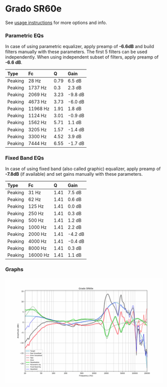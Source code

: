 # Grado SR60e
See [usage instructions](https://github.com/jaakkopasanen/AutoEq#usage) for more options and info.

### Parametric EQs
In case of using parametric equalizer, apply preamp of **-6.6dB** and build filters manually
with these parameters. The first 5 filters can be used independently.
When using independent subset of filters, apply preamp of **-6.6 dB**.

| Type    | Fc       |    Q | Gain    |
|:--------|:---------|:-----|:--------|
| Peaking | 28 Hz    | 0.79 | 6.5 dB  |
| Peaking | 1737 Hz  | 0.3  | 2.3 dB  |
| Peaking | 2069 Hz  | 3.23 | -9.8 dB |
| Peaking | 4673 Hz  | 3.73 | -6.0 dB |
| Peaking | 11968 Hz | 1.91 | 1.8 dB  |
| Peaking | 1124 Hz  | 3.01 | -0.9 dB |
| Peaking | 1562 Hz  | 5.71 | 1.1 dB  |
| Peaking | 3205 Hz  | 1.57 | -1.4 dB |
| Peaking | 3300 Hz  | 4.52 | 3.9 dB  |
| Peaking | 7444 Hz  | 6.55 | -1.7 dB |

### Fixed Band EQs
In case of using fixed band (also called graphic) equalizer, apply preamp of **-7.8dB**
(if available) and set gains manually with these parameters.

| Type    | Fc       |    Q | Gain    |
|:--------|:---------|:-----|:--------|
| Peaking | 31 Hz    | 1.41 | 7.5 dB  |
| Peaking | 62 Hz    | 1.41 | 0.6 dB  |
| Peaking | 125 Hz   | 1.41 | 0.0 dB  |
| Peaking | 250 Hz   | 1.41 | 0.3 dB  |
| Peaking | 500 Hz   | 1.41 | 1.2 dB  |
| Peaking | 1000 Hz  | 1.41 | 2.2 dB  |
| Peaking | 2000 Hz  | 1.41 | -4.2 dB |
| Peaking | 4000 Hz  | 1.41 | -0.4 dB |
| Peaking | 8000 Hz  | 1.41 | 0.3 dB  |
| Peaking | 16000 Hz | 1.41 | 1.1 dB  |

### Graphs
![](./Grado%20SR60e.png)